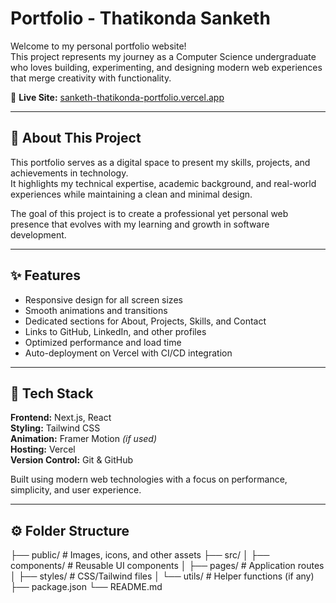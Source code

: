 # Portfolio - Thatikonda Sanketh

Welcome to my personal portfolio website!  
This project represents my journey as a Computer Science undergraduate who loves building, experimenting, and designing modern web experiences that merge creativity with functionality.

🔗 **Live Site:** [sanketh-thatikonda-portfolio.vercel.app](https://sanketh-thatikonda-portfolio.vercel.app/)

---

## 🧠 About This Project
This portfolio serves as a digital space to present my skills, projects, and achievements in technology.  
It highlights my technical expertise, academic background, and real-world experiences while maintaining a clean and minimal design.

The goal of this project is to create a professional yet personal web presence that evolves with my learning and growth in software development.

---

## ✨ Features
- Responsive design for all screen sizes  
- Smooth animations and transitions  
- Dedicated sections for About, Projects, Skills, and Contact  
- Links to GitHub, LinkedIn, and other profiles  
- Optimized performance and load time  
- Auto-deployment on Vercel with CI/CD integration  

---

## 🧩 Tech Stack
**Frontend:** Next.js, React  
**Styling:** Tailwind CSS  
**Animation:** Framer Motion *(if used)*  
**Hosting:** Vercel  
**Version Control:** Git & GitHub  

Built using modern web technologies with a focus on performance, simplicity, and user experience.

---

## ⚙️ Folder Structure
├── public/ # Images, icons, and other assets
├── src/
│ ├── components/ # Reusable UI components
│ ├── pages/ # Application routes
│ ├── styles/ # CSS/Tailwind files
│ └── utils/ # Helper functions (if any)
├── package.json
└── README.md

